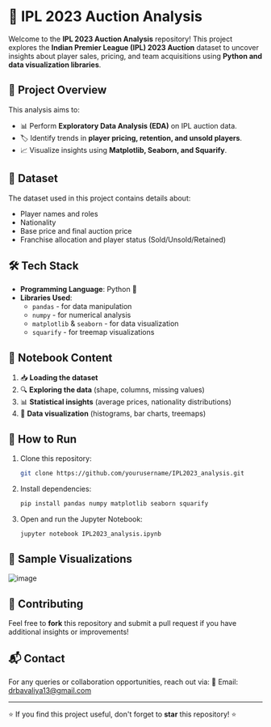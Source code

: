 # 🏏 IPL 2023 Auction Analysis

Welcome to the **IPL 2023 Auction Analysis** repository! This project explores the **Indian Premier League (IPL) 2023 Auction** dataset to uncover insights about player sales, pricing, and team acquisitions using **Python and data visualization libraries**.

## 📌 Project Overview

This analysis aims to:

- 📊 Perform **Exploratory Data Analysis (EDA)** on IPL auction data.
- 🏷️ Identify trends in **player pricing, retention, and unsold players**.
- 📈 Visualize insights using **Matplotlib, Seaborn, and Squarify**.

## 📂 Dataset

The dataset used in this project contains details about:

- Player names and roles
- Nationality
- Base price and final auction price
- Franchise allocation and player status (Sold/Unsold/Retained)

## 🛠️ Tech Stack

- **Programming Language**: Python 🐍
- **Libraries Used**:
  - `pandas` - for data manipulation
  - `numpy` - for numerical analysis
  - `matplotlib` & `seaborn` - for data visualization
  - `squarify` - for treemap visualizations

## 📜 Notebook Content

1. 📥 **Loading the dataset**
2. 🔍 **Exploring the data** (shape, columns, missing values)
3. 📊 **Statistical insights** (average prices, nationality distributions)
4. 🎨 **Data visualization** (histograms, bar charts, treemaps)

## 🚀 How to Run

1. Clone this repository:
   ```sh
   git clone https://github.com/yourusername/IPL2023_analysis.git
   ```
2. Install dependencies:
   ```sh
   pip install pandas numpy matplotlib seaborn squarify
   ```
3. Open and run the Jupyter Notebook:
   ```sh
   jupyter notebook IPL2023_analysis.ipynb
   ```

## 📸 Sample Visualizations
![image](https://github.com/user-attachments/assets/1b867929-fa08-4f8a-abb0-fdd3854ac0ef)



## 🤝 Contributing

Feel free to **fork** this repository and submit a pull request if you have additional insights or improvements!

## 📬 Contact

For any queries or collaboration opportunities, reach out via: 📧 Email: [drbavaliya13@gmail.com](mailto\:drbavaliya13@gmail.com)

---

⭐ If you find this project useful, don't forget to **star** this repository! ⭐

